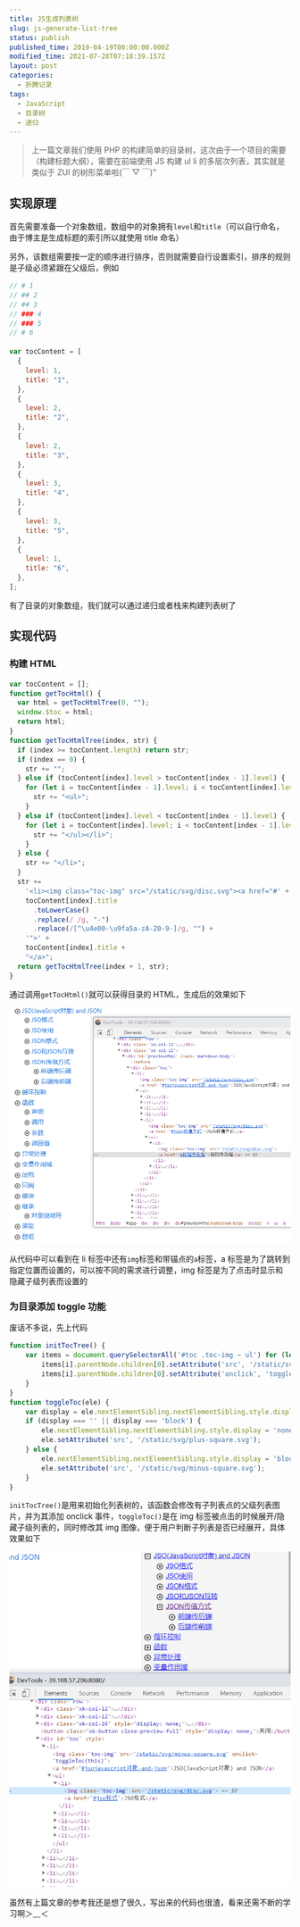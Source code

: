 ```yaml
---
title: JS生成列表树
slug: js-generate-list-tree
status: publish
published_time: 2019-04-19T00:00:00.000Z
modified_time: 2021-07-28T07:18:39.157Z
layout: post
categories:
  - 折腾记录
tags:
  - JavaScript
  - 目录树
  - 递归
---
```


> 上一篇文章我们使用 PHP 的构建简单的目录树，这次由于一个项目的需要（构建标题大纲），需要在前端使用 JS 构建 ul li 的多层次列表，其实就是类似于 ZUI 的树形菜单啦(￣ ▽ ￣)"

## 实现原理

首先需要准备一个对象数组，数组中的对象拥有`level`和`title`（可以自行命名，由于博主是生成标题的索引所以就使用 title 命名）

另外，该数组需要按一定的顺序进行排序，否则就需要自行设置索引，排序的规则是子级必须紧跟在父级后，例如

```javascript
// # 1
// ## 2
// ## 3
// ### 4
// ### 5
// # 6

var tocContent = [
  {
    level: 1,
    title: "1",
  },
  {
    level: 2,
    title: "2",
  },
  {
    level: 2,
    title: "3",
  },
  {
    level: 3,
    title: "4",
  },
  {
    level: 3,
    title: "5",
  },
  {
    level: 1,
    title: "6",
  },
];
```

有了目录的对象数组，我们就可以通过递归或者栈来构建列表树了

## 实现代码

### 构建 HTML

```javascript
var tocContent = [];
function getTocHtml() {
  var html = getTocHtmlTree(0, "");
  window.$toc = html;
  return html;
}
function getTocHtmlTree(index, str) {
  if (index >= tocContent.length) return str;
  if (index == 0) {
    str += "";
  } else if (tocContent[index].level > tocContent[index - 1].level) {
    for (let i = tocContent[index - 1].level; i < tocContent[index].level; i++) {
      str += "<ul>";
    }
  } else if (tocContent[index].level < tocContent[index - 1].level) {
    for (let i = tocContent[index].level; i < tocContent[index - 1].level; i++) {
      str += "</ul></li>";
    }
  } else {
    str += "</li>";
  }
  str +=
    '<li><img class="toc-img" src="/static/svg/disc.svg"><a href="#' +
    tocContent[index].title
      .toLowerCase()
      .replace(/ /g, "-")
      .replace(/[^\u4e00-\u9fa5a-zA-Z0-9-]/g, "") +
    '">' +
    tocContent[index].title +
    "</a>";
  return getTocHtmlTree(index + 1, str);
}
```

通过调用`getTocHtml()`就可以获得目录的 HTML，生成后的效果如下

![](images/f6fd99d9-097d-4b47-959c-6a9acfa51865.jpg)

从代码中可以看到在 li 标签中还有`img`标签和带锚点的`a`标签，a 标签是为了跳转到指定位置而设置的，可以按不同的需求进行调整，img 标签是为了点击时显示和隐藏子级列表而设置的

### 为目录添加 toggle 功能

废话不多说，先上代码

```javascript
function initTocTree() {
    var items = document.querySelectorAll('#toc .toc-img ~ ul') for (let i = 0; i < items.length; i++) {
        items[i].parentNode.children[0].setAttribute('src', '/static/svg/minus-square.svg');
        items[i].parentNode.children[0].setAttribute('onclick', 'toggleToc(this)');
    }
}
function toggleToc(ele) {
    var display = ele.nextElementSibling.nextElementSibling.style.display
    if (display === '' || display === 'block') {
        ele.nextElementSibling.nextElementSibling.style.display = 'none';
        ele.setAttribute('src', '/static/svg/plus-square.svg');
    } else {
        ele.nextElementSibling.nextElementSibling.style.display = 'block';
        ele.setAttribute('src', '/static/svg/minus-square.svg');
    }
}
```

`initTocTree()`是用来初始化列表树的，该函数会修改有子列表点的父级列表图片，并为其添加 onclick 事件，`toggleToc()`是在 img 标签被点击的时候展开/隐藏子级列表的，同时修改其 img 图像，便于用户判断子列表是否已经展开，具体效果如下

![](images/fb871850-ce81-4ec8-a9e6-3460d85edfb1.jpg)

虽然有上篇文章的参考我还是想了很久，写出来的代码也很渣，看来还需不断的学习啊＞﹏＜

